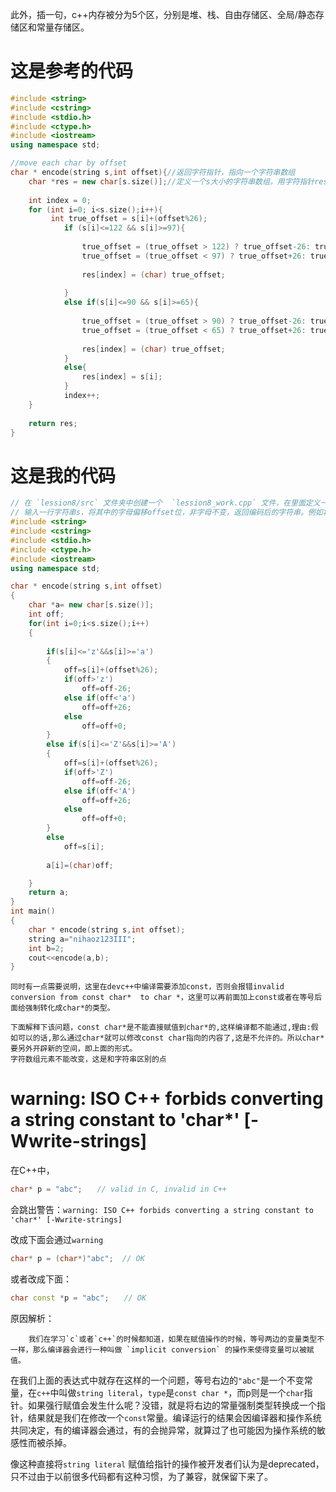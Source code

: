 
此外，插一句，c++内存被分为5个区，分别是堆、栈、自由存储区、全局/静态存储区和常量存储区。

这是参考的代码
===
```cpp
#include <string>
#include <cstring>
#include <stdio.h>
#include <ctype.h>
#include <iostream>
using namespace std;

//move each char by offset
char * encode(string s,int offset){//返回字符指针，指向一个字符串数组
	char *res = new char[s.size()];//定义一个s大小的字符串数组，用字符指针res指向他
	
	int index = 0;
	for (int i=0; i<s.size();i++){
		 int true_offset = s[i]+(offset%26);
	        if (s[i]<=122 && s[i]>=97){
				
				true_offset = (true_offset > 122) ? true_offset-26: true_offset;
				true_offset = (true_offset < 97) ? true_offset+26: true_offset;
				
				res[index] = (char) true_offset;
				
	        }
	        else if(s[i]<=90 && s[i]>=65){
				
				true_offset = (true_offset > 90) ? true_offset-26: true_offset;
				true_offset = (true_offset < 65) ? true_offset+26: true_offset;
				
				res[index] = (char) true_offset;
	        }
			else{
				res[index] = s[i];
			}
			index++;
	}
	
	return res;
}
```
这是我的代码
===
```cpp
// 在 `lession8/src` 文件夹中创建一个  `lession8_work.cpp` 文件，在里面定义一个原型为 `char * encode(string s,int offset)` 的函数，
// 输入一行字符串s，将其中的字母偏移offset位，非字母不变，返回编码后的字符串。例如将字符偏移3位：a → d，x → a，y → b。
#include <string>
#include <cstring>
#include <stdio.h>
#include <ctype.h>
#include <iostream>
using namespace std;

char * encode(string s,int offset)
{
	char *a= new char[s.size()];
	int off;
	for(int i=0;i<s.size();i++)
	{
		
		if(s[i]<='z'&&s[i]>='a')
		{
			off=s[i]+(offset%26);
			if(off>'z')
				off=off-26;
			else if(off<'a')
				off=off+26;
			else
				off=off+0;
		}
		else if(s[i]<='Z'&&s[i]>='A')
		{
			off=s[i]+(offset%26);
			if(off>'Z')
				off=off-26;
			else if(off<'A')
				off=off+26;
			else
				off=off+0;
		}
		else
			off=s[i];
		
		a[i]=(char)off;

	}
	return a;
}
int main()
{
	char * encode(string s,int offset);
	string a="nihaoz123III";
	int b=2;
	cout<<encode(a,b);
}
```
	同时有一点需要说明，这里在devc++中编译需要添加const，否则会报错invalid conversion from const char*  to char *，这里可以再前面加上const或者在等号后面给强制转化成char*的类型。

	下面解释下该问题，const char*是不能直接赋值到char*的,这样编译都不能通过,理由:假如可以的话,那么通过char*就可以修改const char指向的内容了,这是不允许的。所以char*要另外开辟新的空间，即上面的形式。
	字符数组元素不能改变，这是和字符串区别的点
# warning: ISO C++ forbids converting a string constant to 'char*' [-Wwrite-strings]
在C++中，
```cpp
char* p = "abc";　　// valid in C, invalid in C++
```
会跳出警告：`warning: ISO C++ forbids converting a string constant to 'char*' [-Wwrite-strings]`

改成下面会通过`warning`
```cpp
char* p = (char*)"abc";  // OK
```
或者改成下面：
```cpp
char const *p = "abc";　　// OK
```
原因解析：

		我们在学习`c`或者`c++`的时候都知道，如果在赋值操作的时候，等号两边的变量类型不一样，那么编译器会进行一种叫做 `implicit conversion` 的操作来使得变量可以被赋值。

 

在我们上面的表达式中就存在这样的一个问题，等号右边的`"abc"`是一个不变常量，在`c++`中叫做`string literal`，`type`是`const char *`，而p则是一个`char`指针。如果强行赋值会发生什么呢？没错，就是将右边的常量强制类型转换成一个指针，结果就是我们在修改一个`const`常量。编译运行的结果会因编译器和操作系统共同决定，有的编译器会通过，有的会抛异常，就算过了也可能因为操作系统的敏感性而被杀掉。


像这种直接将`string literal` 赋值给指针的操作被开发者们认为是deprecated，只不过由于以前很多代码都有这种习惯，为了兼容，就保留下来了。

 
